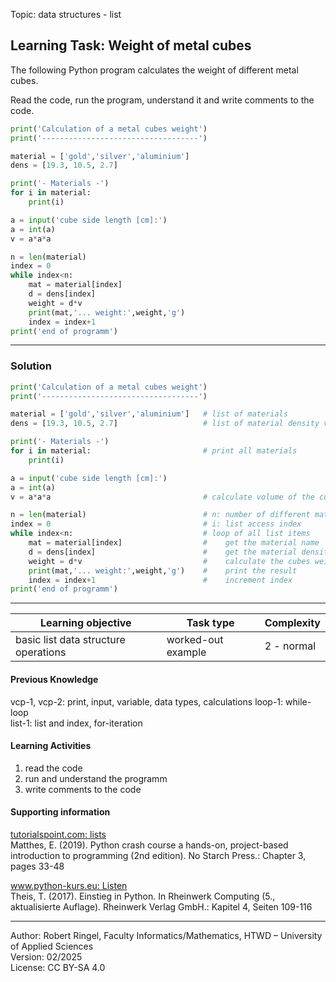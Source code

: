 Topic: data structures - list

## Learning Task: Weight of metal cubes

The following Python program calculates the weight of different metal cubes.

Read the code, run the program, understand it and write comments to the code.

``` python
print('Calculation of a metal cubes weight')
print('-----------------------------------')

material = ['gold','silver','aluminium']
dens = [19.3, 10.5, 2.7]

print('- Materials -')
for i in material:
	print(i)

a = input('cube side length [cm]:')
a = int(a)
v = a*a*a

n = len(material)
index = 0
while index<n:
	mat = material[index]
	d = dens[index]
	weight = d*v
	print(mat,'... weight:',weight,'g')
	index = index+1
print('end of programm')
```

---------------------------------------

### Solution

``` python
print('Calculation of a metal cubes weight')
print('-----------------------------------')

material = ['gold','silver','aluminium']   # list of materials
dens = [19.3, 10.5, 2.7]                   # list of material density values

print('- Materials -')
for i in material:                         # print all materials
	print(i)

a = input('cube side length [cm]:')
a = int(a)
v = a*a*a                                  # calculate volume of the cube

n = len(material)                          # n: number of different materials
index = 0                                  # i: list access index
while index<n:                             # loop of all list items
	mat = material[index]                  #    get the material name
	d = dens[index]                        #    get the material density
	weight = d*v                           #    calculate the cubes weight
	print(mat,'... weight:',weight,'g')    #    print the result
	index = index+1                        #    increment index
print('end of programm')
```

---------------------------------------

| **Learning objective**                         | **Task type**   | **Complexity** |
| ---------------------------------------------- | --------------- | -------------- |
| basic list data structure operations           | worked-out example | 2 - normal     |  

#### Previous Knowledge

vcp-1, vcp-2: print, input, variable, data types, calculations
loop-1: while-loop  
list-1: list and index, for-iteration
  
#### Learning Activities

1) read the code
2) run and understand the programm 
3) write comments to the code

#### Supporting information

[tutorialspoint.com: lists](https://www.tutorialspoint.com/python/python_lists.htm)  
Matthes, E. (2019). Python crash course a hands-on, project-based introduction to programming (2nd edition). No Starch Press.: Chapter 3, pages 33-48  

[www.python-kurs.eu: Listen](https://www.python-kurs.eu/python3_listen.php)  
Theis, T. (2017). Einstieg in Python. In Rheinwerk Computing (5., aktualisierte Auflage). Rheinwerk Verlag GmbH.: Kapitel 4, Seiten 109-116

---------------------------------------

Author: Robert Ringel, Faculty Informatics/Mathematics, HTWD – University of Applied Sciences  
Version: 02/2025  
License: CC BY-SA 4.0
